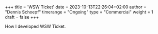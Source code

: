 +++
title = 'WSW Ticket'
date = 2023-10-13T22:26:04+02:00
author = "Dennis Schoepf"
timerange = "Ongoing"
type = "Commercial"
weight = 1
draft = false
+++

How I developed WSW Ticket.
